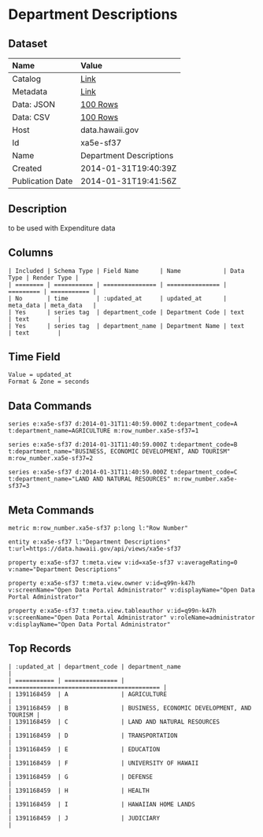 # Department Descriptions

## Dataset

| Name | Value |
| :--- | :---- |
| Catalog | [Link](https://catalog.data.gov/dataset/department-descriptions-6d929) |
| Metadata | [Link](https://data.hawaii.gov/api/views/xa5e-sf37) |
| Data: JSON | [100 Rows](https://data.hawaii.gov/api/views/xa5e-sf37/rows.json?max_rows=100) |
| Data: CSV | [100 Rows](https://data.hawaii.gov/api/views/xa5e-sf37/rows.csv?max_rows=100) |
| Host | data.hawaii.gov |
| Id | xa5e-sf37 |
| Name | Department Descriptions |
| Created | 2014-01-31T19:40:39Z |
| Publication Date | 2014-01-31T19:41:56Z |

## Description

to be used with Expenditure data

## Columns

```ls
| Included | Schema Type | Field Name      | Name            | Data Type | Render Type |
| ======== | =========== | =============== | =============== | ========= | =========== |
| No       | time        | :updated_at     | updated_at      | meta_data | meta_data   |
| Yes      | series tag  | department_code | Department Code | text      | text        |
| Yes      | series tag  | department_name | Department Name | text      | text        |
```

## Time Field

```ls
Value = updated_at
Format & Zone = seconds
```

## Data Commands

```ls
series e:xa5e-sf37 d:2014-01-31T11:40:59.000Z t:department_code=A t:department_name=AGRICULTURE m:row_number.xa5e-sf37=1

series e:xa5e-sf37 d:2014-01-31T11:40:59.000Z t:department_code=B t:department_name="BUSINESS, ECONOMIC DEVELOPMENT, AND TOURISM" m:row_number.xa5e-sf37=2

series e:xa5e-sf37 d:2014-01-31T11:40:59.000Z t:department_code=C t:department_name="LAND AND NATURAL RESOURCES" m:row_number.xa5e-sf37=3
```

## Meta Commands

```ls
metric m:row_number.xa5e-sf37 p:long l:"Row Number"

entity e:xa5e-sf37 l:"Department Descriptions" t:url=https://data.hawaii.gov/api/views/xa5e-sf37

property e:xa5e-sf37 t:meta.view v:id=xa5e-sf37 v:averageRating=0 v:name="Department Descriptions"

property e:xa5e-sf37 t:meta.view.owner v:id=q99n-k47h v:screenName="Open Data Portal Administrator" v:displayName="Open Data Portal Administrator"

property e:xa5e-sf37 t:meta.view.tableauthor v:id=q99n-k47h v:screenName="Open Data Portal Administrator" v:roleName=administrator v:displayName="Open Data Portal Administrator"
```

## Top Records

```ls
| :updated_at | department_code | department_name                             | 
| =========== | =============== | =========================================== | 
| 1391168459  | A               | AGRICULTURE                                 | 
| 1391168459  | B               | BUSINESS, ECONOMIC DEVELOPMENT, AND TOURISM | 
| 1391168459  | C               | LAND AND NATURAL RESOURCES                  | 
| 1391168459  | D               | TRANSPORTATION                              | 
| 1391168459  | E               | EDUCATION                                   | 
| 1391168459  | F               | UNIVERSITY OF HAWAII                        | 
| 1391168459  | G               | DEFENSE                                     | 
| 1391168459  | H               | HEALTH                                      | 
| 1391168459  | I               | HAWAIIAN HOME LANDS                         | 
| 1391168459  | J               | JUDICIARY                                   | 
```